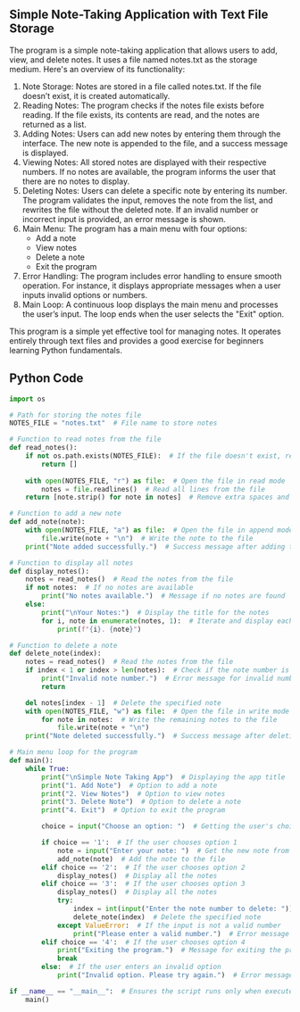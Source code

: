 ## Simple Note-Taking Application with Text File Storage
The program is a simple note-taking application that allows users to add, view, and delete notes. It uses a file named notes.txt as the storage medium. Here's an overview of its functionality:
1. Note Storage: Notes are stored in a file called notes.txt. If the file doesn’t exist, it is created automatically.
2. Reading Notes: The program checks if the notes file exists before reading. If the file exists, its contents are read, and the notes are returned as a list.
3. Adding Notes: Users can add new notes by entering them through the interface. The new note is appended to the file, and a success message is displayed.
4. Viewing Notes: All stored notes are displayed with their respective numbers. If no notes are available, the program informs the user that there are no notes to display.
5. Deleting Notes: Users can delete a specific note by entering its number. The program validates the input, removes the note from the list, and rewrites the file without the deleted note. If an invalid number or incorrect input is provided, an error message is shown.
6. Main Menu: The program has a main menu with four options:
   - Add a note
   - View notes
   - Delete a note
   - Exit the program
7. Error Handling: The program includes error handling to ensure smooth operation. For instance, it displays appropriate messages when a user inputs invalid options or numbers.
8. Main Loop: A continuous loop displays the main menu and processes the user’s input. The loop ends when the user selects the "Exit" option.

This program is a simple yet effective tool for managing notes. It operates entirely through text files and provides a good exercise for beginners learning Python fundamentals.

## Python Code
```python
import os

# Path for storing the notes file
NOTES_FILE = "notes.txt"  # File name to store notes

# Function to read notes from the file
def read_notes():
    if not os.path.exists(NOTES_FILE):  # If the file doesn't exist, return an empty list
        return []
    
    with open(NOTES_FILE, "r") as file:  # Open the file in read mode
        notes = file.readlines()  # Read all lines from the file
    return [note.strip() for note in notes]  # Remove extra spaces and return the notes

# Function to add a new note
def add_note(note):
    with open(NOTES_FILE, "a") as file:  # Open the file in append mode
        file.write(note + "\n")  # Write the note to the file
    print("Note added successfully.")  # Success message after adding the note

# Function to display all notes
def display_notes():
    notes = read_notes()  # Read the notes from the file
    if not notes:  # If no notes are available
        print("No notes available.")  # Message if no notes are found
    else:
        print("\nYour Notes:")  # Display the title for the notes
        for i, note in enumerate(notes, 1):  # Iterate and display each note
            print(f"{i}. {note}")

# Function to delete a note
def delete_note(index):
    notes = read_notes()  # Read the notes from the file
    if index < 1 or index > len(notes):  # Check if the note number is valid
        print("Invalid note number.")  # Error message for invalid number
        return

    del notes[index - 1]  # Delete the specified note
    with open(NOTES_FILE, "w") as file:  # Open the file in write mode
        for note in notes:  # Write the remaining notes to the file
            file.write(note + "\n")
    print("Note deleted successfully.")  # Success message after deleting the note

# Main menu loop for the program
def main():
    while True:
        print("\nSimple Note Taking App")  # Displaying the app title
        print("1. Add Note")  # Option to add a note
        print("2. View Notes")  # Option to view notes
        print("3. Delete Note")  # Option to delete a note
        print("4. Exit")  # Option to exit the program

        choice = input("Choose an option: ")  # Getting the user's choice for an option

        if choice == '1':  # If the user chooses option 1
            note = input("Enter your note: ")  # Get the new note from the user
            add_note(note)  # Add the note to the file
        elif choice == '2':  # If the user chooses option 2
            display_notes()  # Display all the notes
        elif choice == '3':  # If the user chooses option 3
            display_notes()  # Display all the notes
            try:
                index = int(input("Enter the note number to delete: "))  # Get the note number to delete
                delete_note(index)  # Delete the specified note
            except ValueError:  # If the input is not a valid number
                print("Please enter a valid number.")  # Error message for invalid input
        elif choice == '4':  # If the user chooses option 4
            print("Exiting the program.")  # Message for exiting the program
            break
        else:  # If the user enters an invalid option
            print("Invalid option. Please try again.")  # Error message for invalid option

if __name__ == "__main__":  # Ensures the script runs only when executed directly
    main()

```
